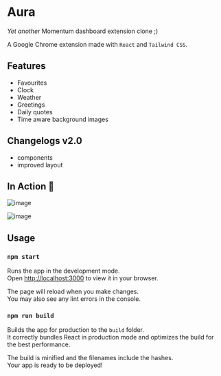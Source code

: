 # Aura

_Yet another_ Momentum dashboard extension clone ;)

A Google Chrome extension made with `React` and `Tailwind CSS`.

## Features

- Favourites
- Clock
- Weather
- Greetings
- Daily quotes
- Time aware background images

## Changelogs v2.0

- components
- improved layout

## In Action 📸
![image](https://user-images.githubusercontent.com/48406637/181903138-72dd686e-d33d-4e10-9cd5-f68aee2e4d36.png)

![image](https://user-images.githubusercontent.com/48406637/182030605-7a4d1c86-9971-480b-8c27-33a1a05da661.png)


## Usage

### `npm start`

Runs the app in the development mode.\
Open [http://localhost:3000](http://localhost:3000) to view it in your browser.

The page will reload when you make changes.\
You may also see any lint errors in the console.

### `npm run build`

Builds the app for production to the `build` folder.\
It correctly bundles React in production mode and optimizes the build for the best performance.

The build is minified and the filenames include the hashes.\
Your app is ready to be deployed!
